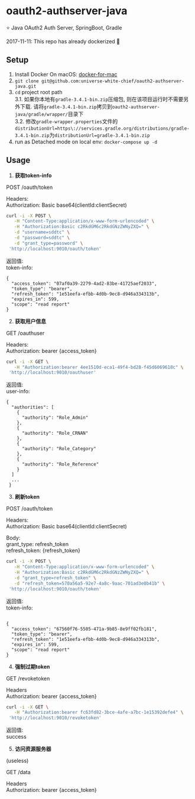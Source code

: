# oauth2-authserver-java
:star: Java OAuth2 Auth Server, SpringBoot, Gradle

2017-11-11: This repo has already dockerized :open_hands: 

## Setup

1. Install Docker On macOS: [docker-for-mac](https://docs.docker.com/docker-for-mac/install/)
2. `git clone git@github.com:universe-white-chief/oauth2-authserver-java.git`
3. `cd` project root path  
  3.1. 如果你本地有`gradle-3.4.1-bin.zip`压缩包, 则在该项目运行时不需要另外下载. 请将`gradle-3.4.1-bin.zip`拷贝到`oauth2-authserver-java/gradle/wrapper/`目录下   
  3.2. 修改`gradle-wrapper.properties`文件的`distributionUrl=https\://services.gradle.org/distributions/gradle-3.4.1-bin.zip`为`distributionUrl=gradle-3.4.1-bin.zip`  
4. run as Detached mode on local env: `docker-compose up -d`

## Usage
 
1. **获取token-info**  

POST /oauth/token  

Headers:  
Authorization: Basic base64(clientId:clientSecret)  

```bash
curl -i -X POST \
   -H "Content-Type:application/x-www-form-urlencoded" \
   -H "Authorization:Basic c2RkdGM6c2RkdGNzZWNyZXQ=" \
   -d "username=sddtc" \
   -d "password=sddtc" \
   -d "grant_type=password" \
 'http://localhost:9010/oauth/token'
```

返回值:  
token-info:  

```
{
  "access_token": "07af0a39-2279-4ad2-83be-41725aef2033",
  "token_type": "bearer",
  "refresh_token": "1e51eefa-efbb-4d0b-9ec8-d946a334313b",
  "expires_in": 599,
  "scope": "read report"
}

```

2. **获取用户信息**  
  
GET /oauthuser  

Headers:  
Authorization: bearer {access_token}  

```bash
curl -i -X GET \
   -H "Authorization:bearer 4ee1510d-eca1-49f4-bd28-f45d6069618c" \
 'http://localhost:9010/oauthuser'
```

返回值:  
user-info:  

```
{
  "authorities": [
    {
      "authority": "Role_Admin"
    },
    {
      "authority": "Role_CRNAN"
    },
    {
      "authority": "Role_Category"
    },
    {
      "authority": "Role_Reference"
    }
  ]
  ...
 }

```

3. **刷新token**
  
POST /oauth/token  

Headers:  
Authorization: Basic base64(clientId:clientSecret)

Body:  
grant_type: refresh_token  
refresh_token: {refresh_token}  

```bash
curl -i -X POST \
   -H "Content-Type:application/x-www-form-urlencoded" \
   -H "Authorization:Basic c2RkdGM6c2RkdGNzZWNyZXQ=" \
   -d "grant_type=refresh_token" \
   -d "refresh_token=570a56a5-92e7-4a8c-9aac-701ad3e0b41b" \
 'http://localhost:9010/oauth/token'
```

返回值:  
token-info:  

```

{
  "access_token": "67560f76-5505-471a-9b85-8e9ff02fb181",
  "token_type": "bearer",
  "refresh_token": "1e51eefa-efbb-4d0b-9ec8-d946a334313b",
  "expires_in": 599,
  "scope": "read report"
}

```

4. **强制过期token**  
   
GET /revoketoken  

Headers  
Authorization: bearer {access_token}  

```bash
curl -i -X GET \
   -H "Authorization:bearer fc63fd82-3bce-4afe-a7bc-1e15392defe4" \
 'http://localhost:9010/revoketoken'
```

返回值:  
success  


5. **访问资源服务器**

(useless)    

GET /data  

Headers  
Authorization: bearer {access_token}  

